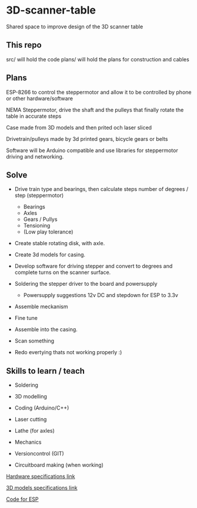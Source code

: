 # 3D-scanner-table
Shared space to improve design of the 3D scanner table

## This repo

src/ will hold the code
plans/ will hold the plans for construction and cables

## Plans

ESP-8266 to control the steppermotor and allow it to be controlled by phone or other hardware/software

NEMA Steppermotor, drive the shaft and the pulleys that finally rotate the table in accurate steps

Case made from 3D models and then prited och laser sliced

Drivetrain/pulleys made by 3d printed gears, bicycle gears or belts

Software will be Arduino compatible and use libraries for steppermotor driving and networking.

## Solve
* Drive train type and bearings, then calculate steps number of degrees / step (steppermotor)
    * Bearings
    * Axles
    * Gears / Pullys
    * Tensioning
    * (Low play tolerance)

* Create stable rotating disk, with axle.

* Create 3d models for casing.

* Develop software for driving stepper and convert to degrees and complete turns on the scanner surface.

* Soldering the stepper driver to the board and powersupply
    * Powersupply suggestions 12v DC and stepdown for ESP to 3.3v

* Assemble meckanism

* Fine tune

* Assemble into the casing.

* Scan something

* Redo evertying thats not working properly :)


## Skills to learn / teach

* Soldering

* 3D modelling

* Coding (Arduino/C++)

* Laser cutting

* Lathe (for axles)

* Mechanics

* Versioncontrol (GIT)

* Circuitboard making (when working)


[Hardware specifications link](hardware/README.md)

[3D models specifications link](models/README.md)

[Code for ESP](src/stepperdriver.ino)